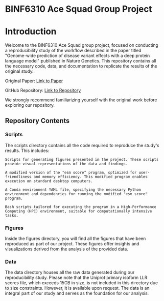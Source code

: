 # BINF6310 Ace Squad Group Project

# Introduction

Welcome to the BINF6310 Ace Squad group project, focused on conducting a reproducibility study of the workflow described in the paper titled "Genome-wide prediction of disease variant effects with a deep protein language model" published in Nature Genetics. This repository contains all the necessary code, data, and documentation to replicate the results of the original study.

Original Paper: [Link to Paper](https://www.nature.com/articles/s41588-023-01465-0)

GitHub Repository: [Link to Repository](https://github.com/ntranoslab/esm-variants)

We strongly recommend familiarizing yourself with the original work before exploring our repository.

## Repository Contents

### Scripts

The scripts directory contains all the code required to reproduce the study's results. This includes:

    Scripts for generating figures presented in the project. These scripts provide visual representations of the data and findings.

    A modified version of the "esm score" program, optimized for user-friendliness and memory efficiency. This modified program enables execution on standard desktop computers.

    A Conda environment YAML file, specifying the necessary Python environment and dependencies for running the modified "esm score" program.

    Bash scripts tailored for executing the program in a High-Performance Computing (HPC) environment, suitable for computationally intensive tasks.

### Figures

Inside the figures directory, you will find all the figures that have been reproduced as part of our project. These figures offer insights and visualizations derived from the analysis of the provided data.

### Data

The data directory houses all the raw data generated during our reproducibility study. Please note that the Uniprot primary isoform LLR scores file, which exceeds 15GB in size, is not included in this directory due to size constraints. However, it is available upon request. The data is an integral part of our study and serves as the foundation for our analysis.
